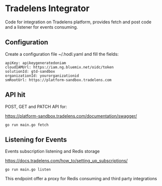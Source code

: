 # Tradelens Integrator

Code for integration on Tradelens platform, 
provides fetch and post code and a listener for events consuming.

## Configuration

Create a configuration file ~/.hodl.yaml and fill the fields:

```
apiKey: apikeygeneratedoniam
cloudIAMUrl: https://iam.ng.bluemix.net/oidc/token
solutionId: gtd-sandbox
organizationId: yourorganizationid
smRootUrl: https://platform-sandbox.tradelens.com
```

## API hit

POST, GET and PATCH API for:

https://platform-sandbox.tradelens.com/documentation/swagger/

```
go run main.go fetch
```

## Listening for Events

Events subscription listening and Redis storage

https://docs.tradelens.com/how_to/setting_up_subscriptions/

```
go run main.go listen
```

This endpoint offer a proxy for Redis consuming and third party integrations